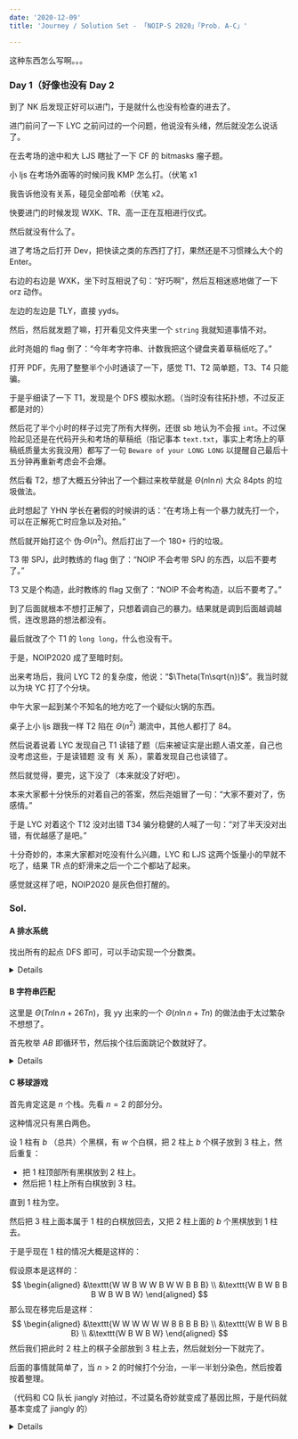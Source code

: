 ```yaml
---
date: '2020-12-09'
title: 'Journey / Solution Set - 「NOIP-S 2020」「Prob. A-C」'

---
```


这种东西怎么写啊。。。

### Day 1（好像也没有 Day 2

到了 NK 后发现正好可以进门，于是就什么也没有检查的进去了。

进门前问了一下 LYC 之前问过的一个问题，他说没有头绪，然后就没怎么说话了。

在去考场的途中和大 LJS 瞎扯了一下 CF 的 bitmasks 瘤子题。

小 ljs 在考场外面等的时候问我 KMP 怎么打。（伏笔 x1

我告诉他没有关系，碰见全部哈希（伏笔 x2。

快要进门的时候发现 WXK、TR、高一正在互相进行仪式。

然后就没有什么了。

进了考场之后打开 Dev，把快读之类的东西打了打，果然还是不习惯辣么大个的 Enter。

右边的右边是 WXK，坐下时互相说了句：“好巧啊”，然后互相迷惑地做了一下 orz 动作。

左边的左边是 TLY，直接 yyds。

然后，然后就发题了嘛，打开看见文件夹里一个 `string` 我就知道事情不对。

此时尧姐的 flag 倒了：“今年考字符串、计数我把这个键盘夹着草稿纸吃了。”

打开 PDF，先用了整整半个小时通读了一下，感觉 T1、T2 简单题，T3、T4 只能骗。

于是乎细读了一下 T1，发现是个 DFS 模拟水题。（当时没有往拓扑想，不过反正都是对的）

然后花了半个小时的样子过完了所有大样例，还很 sb 地认为不会报 `int`。不过保险起见还是在代码开头和考场的草稿纸（指记事本 `text.txt`，事实上考场上的草稿纸质量太劣我没用）都写了一句 `Beware of your LONG LONG` 以提醒自己最后十五分钟再重新考虑会不会爆。

然后看 T2，想了大概五分钟出了一个翻过来枚举就是 $\Theta(n\ln n)$ 大众 84pts 的垃圾做法。

此时想起了 YHN 学长在暑假的时候讲的话：“在考场上有一个暴力就先打一个，可以在正解死亡时应急以及对拍。”

然后就开始打这个 伪·$\Theta(n^{2})$。然后打出了一个 180+ 行的垃圾。

T3 带 SPJ，此时教练的 flag 倒了：“NOIP 不会考带 SPJ 的东西，以后不要考了。”

T3 又是个构造，此时教练的 flag 又倒了：“NOIP 不会考构造，以后不要考了。”

到了后面就根本不想打正解了，只想着调自己的暴力。结果就是调到后面越调越慌，连改思路的想法都没有。

最后就改了个 T1 的 `long long`，什么也没有干。

于是，NOIP2020 成了至暗时刻。

出来考场后，我问 LYC T2 的复杂度，他说：“$\Theta(Tn\sqrt{n})$”。我当时就以为块 YC 打了个分块。

中午大家一起到某个不知名的地方吃了一个疑似火锅的东西。

桌子上小 ljs 跟我一样 T2 陷在 $\Theta(n^2)$ 潮流中，其他人都打了 84。

然后说着说着 LYC 发现自己 T1 读错了题（后来被证实是出题人语文差，自己也没考虑这些，于是读错题 没 有 关 系），蒙着发现自己也读错了。

然后就觉得，要完，这下没了（本来就没了好吧）。

本来大家都十分快乐的对着自己的答案，然后尧姐冒了一句：“大家不要对了，伤感情。”

于是 LYC 对着这个 T12 没对出错 T34 骗分稳健的人喊了一句：“对了半天没对出错，有优越感了是吧。”

十分奇妙的，本来大家都对吃没有什么兴趣，LYC 和 LJS 这两个饭量小的早就不吃了，结果 TR 点的虾滑来之后一个二个都站了起来。

感觉就这样了吧，NOIP2020 是灰色但打醒的。

### Sol.

#### A 排水系统

找出所有的起点 DFS 即可，可以手动实现一个分数类。

<details>

```cpp
/* Beware of your __INT128 */

#include <cstdio>
#include <iostream>
#include <algorithm>
#include <vector>

using namespace std;

namespace MySpace {
typedef long long LL;

const __int128 MAXN = 1e5 + 5, MAXS = 10 + 5, MAXE = 1e5 + 5;

__int128 rint () {
	__int128 x = 0, f = 1; char c = getchar ();
	for ( ; c < '0' || c > '9'; c = getchar () )	f = ( c == '-' ? -1 : f );
	for ( ; c >= '0' && c <= '9'; c = getchar () )	x = ( x << 3 ) + ( x << 1 ) + ( c & 15 );
	return x * f;
}

template<typename _T>
void wint ( _T x ) {
	if ( x < 0 )	putchar ( '-' ), x = ~ x + 1;
	if ( x > 9 )	wint ( x / 10 );
	putchar ( x % 10 + '0' );
}

__int128 calcGCD ( const __int128 a, const __int128 b ) ;
__int128 calcLCM ( const __int128 a, const __int128 b ) ;

struct GraphSet {
	__int128 to, nx;
	GraphSet ( __int128 T = 0, __int128 N = 0 ) { to = T, nx = N; }
} as[MAXN * 5 * 4];

struct Frac {
	__int128 one, ano;
	Frac ( __int128 O = 0, __int128 A = 0 ) { one = O, ano = A; }
} nds[MAXN];

__int128 n, stn, edn, bgn[MAXN], cnte, ind[MAXN], outd[MAXN], sts[MAXN], eds[MAXN], stnd, ednd, vis[MAXN];

void makeEdge ( const __int128 u, const __int128 v ) { as[++ cnte] = GraphSet ( v, bgn[u] ), bgn[u] = cnte; }
__int128 calcGCD ( const __int128 a, const __int128 b ) { return ! b ? a : calcGCD ( b, a % b ); }
__int128 calcLCM ( const __int128 a, const __int128 b ) { return ( ! a || ! b ) ? 0 : ( __int128 )a / calcGCD ( a, b ) * b; }
void getSimp ( Frac& fr ) { __int128 ret = calcGCD ( fr.one, fr.ano ); if ( ! ret )	fr = Frac (); else fr.one /= ret, fr.ano /= ret; }

void dfs ( const __int128 u ) {
	for ( __int128 i = bgn[u]; i; i = as[i].nx ) {
		__int128 v = as[i].to;
		Frac ad = Frac ( nds[u].one, nds[u].ano * outd[u] );
		getSimp ( ad );
		__int128 ret = calcLCM ( ad.ano, nds[v].ano );
		if ( ! ret )	nds[v] = ad, dfs ( v );
		else {
			__int128 ads = ret / ad.ano, us = ret / nds[v].ano;
			ad.one *= ads, ad.ano *= ads;
			nds[v].one *= us, nds[v].ano *= us;
			nds[v].one += ad.one;
			getSimp ( nds[v] );
			dfs ( v );
		}
	}
	if ( bgn[u] )	nds[u] = Frac ();
}

void Main () {
	n = rint (), stn = rint ();
	for ( __int128 i = 1; i <= n; ++ i ) {
		__int128 eg = rint ();
		for ( __int128 j = 1; j <= eg; ++ j ) {
			__int128 to = rint ();
			makeEdge ( i, to );
			ind[to] ++, outd[i] ++;
		}
	}
	for ( __int128 i = 1; i <= n; ++ i ) {
		if ( ! ind[i] )	sts[++ stnd] = i;
		if ( ! outd[i] )	eds[++ ednd] = i;
	}
	for ( __int128 i = 1; i <= stnd; ++ i )	nds[sts[i]].one = nds[sts[i]].ano = 1;
	sort ( eds + 1, eds + 1 + ednd );
	for ( __int128 i = 1; i <= stnd; ++ i )	dfs ( i );
	for ( __int128 i = 1; i <= ednd; ++ i )	wint ( nds[eds[i]].one ), putchar ( ' ' ), wint ( nds[eds[i]].ano ), putchar ( '\n' );
}
}

int main () {
//	freopen ( "water.in", "r", stdin );
//	freopen ( "water.out", "w", stdout );
	MySpace :: Main ();
	return 0;
}
```

</details>

#### B 字符串匹配

这里是 $\Theta(Tn\ln n+26Tn)$，我 yy 出来的一个 $\Theta(n\ln n+Tn)$ 的做法由于太过繁杂不想想了。

首先枚举 $AB$ 即循环节，然后挨个往后面跳记个数就好了。

<details>

```cpp
#include <cstdio>
#include <cstring>

namespace mySpace {
typedef long long LL;

const int KEY = 1331;
const int MAXN = ( 1 << 20 ) + 5;

int mul ( const LL a, const LL b, const int p ) { return a * b % p; }
int add ( const int a, const int b, const int p ) { return ( a + b ) < p ? ( a + b ) : ( a + b - p ); }
int sub ( const int a, const int b, const int p ) { return ( a - b ) < 0 ? ( a - b + p ) : ( a - b ); }
struct Value {
	static const int onemod = 19260817, anomod = 998244353;
	int p, q;
	Value () : p ( 0 ), q ( 0 ) {}
	Value ( const int x ) : p ( x ), q ( x ) {}
	Value ( const int a, const int b ) : p ( a ), q ( b ) {}
	Value operator * ( const Value &other ) const { return Value ( mul ( p, other.p, onemod ), mul ( q, other.q, anomod ) ); }
	Value operator + ( const Value &other ) const { return Value ( add ( p, other.p, onemod ), add ( q, other.q, anomod ) ); }
	Value operator - ( const Value &other ) const { return Value ( sub ( p, other.p, onemod ), sub ( q, other.q, anomod ) ); }
	bool operator == ( const Value &other ) const { return p == other.p && q == other.q; }
	bool operator != ( const Value &other ) const { return ! ( Value ( p, q ) == other ); }
} pwr[MAXN], has[MAXN];

int n, mps[MAXN], buc[MAXN][26], suf[MAXN];
char str[MAXN];

void initial () {
	scanf ( "%s", str + 1 ), n = strlen ( str + 1 );
	for ( int i = 1; i <= n; ++ i )	mps[i] = str[i] - 'a';
	bool tmp[26] = {}; int cur = 0;
	for ( int i = 1; i <= n; ++ i ) {
		has[i] = has[i - 1] * KEY + mps[i];
		memcpy ( buc[i], buc[i - 1], sizeof ( int ) * 26 );
		tmp[mps[i]] ^= 1, cur += tmp[mps[i]] ? 1 : -1;
		for ( int j = cur; j < 26; ++ j )	buc[i][j] ++;
	}
	memset ( tmp, 0, sizeof ( tmp ) ), cur = 0;
	for ( int i = n; i; -- i )	tmp[mps[i]] ^= 1, cur += tmp[mps[i]] ? 1 : -1, suf[i] = cur;
}

Value calcHS ( const int l, const int r ) { return has[r] - has[l - 1] * pwr[r - l + 1]; }
void solve () {
	initial (); LL ans = 0;
	for ( int len = 2; len < n; ++ len ) {
		Value tmp = calcHS ( 1, len );
		for ( int nxt = len; nxt < n; nxt += len ) {
			if ( calcHS ( nxt - len + 1, nxt ) != tmp )	break;
			ans += buc[len - 1][suf[nxt + 1]];
		}
	}
	printf ( "%lld\n", ans );
}

void main () {
	pwr[0] = 1;
	for ( int i = 1; i <= MAXN - 5; ++ i )	pwr[i] = pwr[i - 1] * KEY;
	int TC; scanf ( "%d", &TC );
	while ( TC -- > 0 )	solve ();
}
}

int main () {
//	freopen ( "string.in", "r", stdin );
//	freopen ( "string.out", "w", stdout );
	mySpace :: main ();
	return 0;
}
```

</details>

#### C 移球游戏

首先肯定这是 $n$ 个栈。先看 $n=2$ 的部分分。

这种情况只有黑白两色。

设 $1$ 柱有 $b$ （总共）个黑棋，有 $w$ 个白棋，把 $2$ 柱上 $b$ 个棋子放到 $3$ 柱上，然后重复：

- 把 $1$ 柱顶部所有黑棋放到 $2$ 柱上。
- 然后把 $1$ 柱上所有白棋放到 $3$ 柱。

直到 $1$ 柱为空。

然后把 $3$ 柱上面本属于 $1$ 柱的白棋放回去，又把 $2$ 柱上面的 $b$ 个黑棋放到 $1$ 柱去。

于是乎现在 $1$ 柱的情况大概是这样的：

假设原本是这样的：
$$
\begin{aligned}
&\texttt{W W B W W B W W B B B} \\
&\texttt{W B W B B B W B W B W}
\end{aligned}
$$
那么现在移完后是这样：
$$
\begin{aligned}
&\texttt{W W W W W W B B B B B} \\
&\texttt{W B W B B B} \\
&\texttt{W B W B W}
\end{aligned}
$$
然后我们把此时 $2$ 柱上的棋子全部放到 $3$ 柱上去，然后就划分一下就完了。

后面的事情就简单了，当 $n>2$ 的时候打个分治，一半一半划分染色，然后按着按着整理。

（代码和 CQ 队长 jiangly 对拍过，不过莫名奇妙就变成了基因比照，于是代码就基本变成了 jiangly 的）

<details>

```cpp
#include <cstdio>
#include <cstring>
#include <vector>

using namespace std;

namespace mySpace {
const int MAXN = 50 + 5, MAXM = 400 + 5, MAXK = 820000 + 5;

int rint () {
	int x = 0, f = 1; char c = getchar ();
	for ( ; c < '0' || c > '9'; c = getchar () )	f = c == '-' ? -1 : f;
	for ( ; c >= '0' && c <= '9'; c = getchar () )	x = ( x << 3 ) + ( x << 1 ) + ( c & 15 );
	return x * f;
}

template<typename _T>
void wint ( _T x ) {
	if ( x < 0 )	putchar ( '-' ), x = ~ x + 1;
	if ( x > 9 )	wint ( x / 10 );
	putchar ( x % 10 ^ '0' );
}

struct Stack {
private:
	int stk[MAXM], _top;
public:
	Stack () { memset ( stk, 0, sizeof ( stk ) ), _top = 0; }
	void push ( const int val ) { stk[_top ++] = val; }
	void pop () { if ( _top )	_top --; }
	int at ( const int pos ) { return stk[pos]; }
	int top () { return stk[_top - 1]; }
	int size () { return _top; }
	bool empty () { return _top < 0; }
	void debug ( char c = ' ' ) {
		putchar ( '[' );
		for ( int i = 0; i < _top; ++ i )	printf ( "%d ", stk[i] );
		printf ( "]%c", c ) ;
	}
} clr[MAXN];

struct Answer {
	int one, ano;
	Answer ( int O = 0, int A = 0 ) { one = O, ano = A; }
} ans[MAXK];

int n, m, cnt;

void trans ( const int one, const int ano ) {
	clr[ano].push ( clr[one].top () );
	clr[one].pop ();
	ans[cnt ++] = Answer ( one, ano );
}

void solve ( const int l, const int r, const vector<int>& col ) {
	if ( r - l == 1 )	return;
	int mid = ( l + r ) >> 1;
	int lst = col[0];
	vector<int> onevec, anovec;
	for ( int i = 1; i < r - l; ++ i ) {
		int one = lst, ano = col[i], cnt = 0;
		for ( int j = 0; j < m; ++ j ) {
			if ( clr[one].at ( j ) < mid )	++ cnt;
		}
		for ( int j = 0; j < cnt; ++ j )	trans ( ano, n );
		for ( int j = m - 1; ~ j; -- j ) {
			if ( clr[one].at ( j ) < mid )	trans ( one, ano );
			else	trans ( one, n );
		}
		for ( int j = 0; j < m - cnt; ++ j )	trans ( n, one );
		for ( int j = 0; j < cnt; ++ j )	trans ( ano, one );
		for ( int j = 0; j < m - cnt; ++ j )	trans ( ano, n );
		for ( int j = 0; j < cnt; ++ j )	trans ( one, ano );
		for ( int j = m - 1; ~ j; -- j ) {
			if ( clr[ano].size () < m && ( clr[n].at ( j ) < mid || clr[one].size () == m ) )	trans ( n, ano );
			else	trans ( n, one );
		}
		bool was = 0;
		for ( int j = 0; j < m; ++ j ) {
			if ( clr[ano].at ( j ) >= mid )	was = 1;
		}
		if ( was )	anovec.push_back ( one ), lst = ano;
		else	onevec.push_back ( ano ), lst = one;
	}
	if ( clr[lst].at ( 0 ) < mid )	onevec.push_back ( lst );
	else	anovec.push_back ( lst );
	solve ( l, mid, onevec ), solve ( mid, r, anovec );
}

void main () {
	n = rint (), m = rint ();
	for ( int i = 0; i < n; ++ i ) {
		for ( int j = 0; j < m; ++ j )	clr[i].push ( rint () - 1 );
	}
	vector<int> col;
	for ( int i = 0; i < n; ++ i )	col.push_back ( i );
	solve ( 0, n, col );
	wint ( cnt ), putchar ( '\n' );
	for ( int i = 0; i < cnt; ++ i ) {
		wint ( ans[i].one + 1 ), putchar ( ' ' );
		wint ( ans[i].ano + 1 ), putchar ( '\n' );
	}
}
}

int main () {
//	freopen ( "ball.in", "r", stdin );
//	freopen ( "ball.out", "w", stdout );
	mySpace :: main ();
	return 0;
}
```

</details>